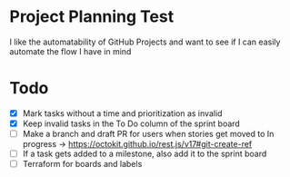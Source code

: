 # Project Planning Test

I like the automatability of GitHub Projects and want to see if I can easily automate the flow I have in mind

# Todo

- [x] Mark tasks without a time and prioritization as invalid
- [x] Keep invalid tasks in the To Do column of the sprint board
- [ ] Make a branch and draft PR for users when stories get moved to In progress -> https://octokit.github.io/rest.js/v17#git-create-ref
- [ ] If a task gets added to a milestone, also add it to the sprint board
- [ ] Terraform for boards and labels
